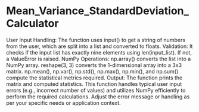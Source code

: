 # Mean_Variance_StandardDeviation_Calculator
User Input Handling: The function uses input() to get a string of numbers from the user, which are split into a list and converted to floats.
Validation: It checks if the input list has exactly nine elements using len(input_list). If not, a ValueError is raised.
NumPy Operations:
np.array() converts the list into a NumPy array.
reshape(3, 3) converts the 1-dimensional array into a 3x3 matrix.
np.mean(), np.var(), np.std(), np.max(), np.min(), and np.sum() compute the statistical metrics required.
Output: The function prints the matrix and computed statistics.
This function handles typical user input errors (e.g., incorrect number of values) and utilizes NumPy efficiently to perform the required calculations. Adjust the error message or handling as per your specific needs or application context.
